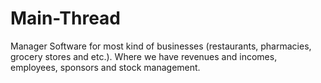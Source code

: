 # Main-Thread
Manager Software for most kind of businesses (restaurants, pharmacies, grocery stores and etc.). Where we have revenues and incomes, employees, sponsors and stock management.
